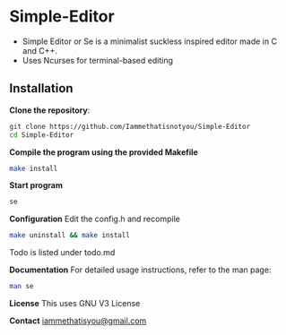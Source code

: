 # Simple-Editor
- Simple Editor or Se is a minimalist suckless inspired editor made in C and C++.
- Uses Ncurses for terminal-based editing

## Installation
**Clone the repository**:
```bash
git clone https://github.com/Iammethatisnotyou/Simple-Editor
cd Simple-Editor
```

**Compile the program using the provided Makefile**
```bash
make install
```

**Start program**
```bash
se
```

**Configuration**
Edit the config.h and recompile
```bash
make uninstall && make install
```

Todo is listed under todo.md

**Documentation**
For detailed usage instructions, refer to the man page:
```bash
man se
```

**License**
This uses GNU V3 License

**Contact**
iammethatisyou@gmail.com
